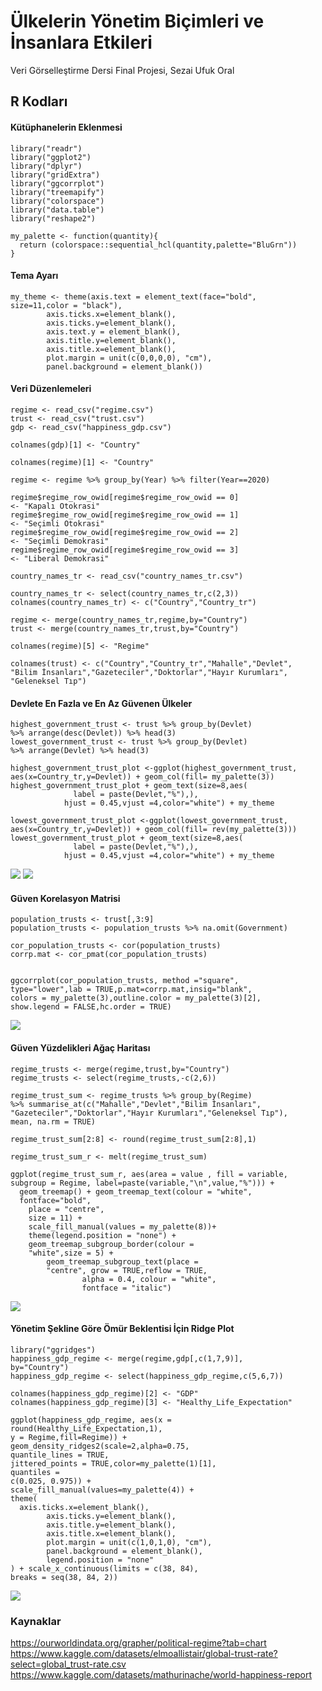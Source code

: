 
# Ülkelerin Yönetim Biçimleri ve İnsanlara Etkileri

Veri Görselleştirme Dersi Final Projesi,
Sezai Ufuk Oral


## R Kodları

#### Kütüphanelerin Eklenmesi

```
library("readr")
library("ggplot2")
library("dplyr")
library("gridExtra")
library("ggcorrplot")
library("treemapify")
library("colorspace")
library("data.table")
library("reshape2")

my_palette <- function(quantity){
  return (colorspace::sequential_hcl(quantity,palette="BluGrn"))
}
```

#### Tema Ayarı

```
my_theme <- theme(axis.text = element_text(face="bold",
size=11,color = "black"),
        axis.ticks.x=element_blank(),
        axis.ticks.y=element_blank(),
        axis.text.y = element_blank(),
        axis.title.y=element_blank(),
        axis.title.x=element_blank(),
        plot.margin = unit(c(0,0,0,0), "cm"),
        panel.background = element_blank())
```

#### Veri Düzenlemeleri

```
regime <- read_csv("regime.csv")
trust <- read_csv("trust.csv")
gdp <- read_csv("happiness_gdp.csv")

colnames(gdp)[1] <- "Country"

colnames(regime)[1] <- "Country"

regime <- regime %>% group_by(Year) %>% filter(Year==2020)

regime$regime_row_owid[regime$regime_row_owid == 0]
<- "Kapalı Otokrasi"
regime$regime_row_owid[regime$regime_row_owid == 1]
<- "Seçimli Otokrasi"
regime$regime_row_owid[regime$regime_row_owid == 2]
<- "Seçimli Demokrasi"
regime$regime_row_owid[regime$regime_row_owid == 3]
<- "Liberal Demokrasi"

country_names_tr <- read_csv("country_names_tr.csv")

country_names_tr <- select(country_names_tr,c(2,3))
colnames(country_names_tr) <- c("Country","Country_tr")

regime <- merge(country_names_tr,regime,by="Country")
trust <- merge(country_names_tr,trust,by="Country")

colnames(regime)[5] <- "Regime"

colnames(trust) <- c("Country","Country_tr","Mahalle","Devlet",
"Bilim İnsanları","Gazeteciler","Doktorlar","Hayır Kurumları",
"Geleneksel Tıp")
```

#### Devlete En Fazla ve En Az Güvenen Ülkeler

```
highest_government_trust <- trust %>% group_by(Devlet)
%>% arrange(desc(Devlet)) %>% head(3)
lowest_government_trust <- trust %>% group_by(Devlet)
%>% arrange(Devlet) %>% head(3)

highest_government_trust_plot <-ggplot(highest_government_trust,
aes(x=Country_tr,y=Devlet)) + geom_col(fill= my_palette(3))
highest_government_trust_plot + geom_text(size=8,aes(
              label = paste(Devlet,"%"),),
            hjust = 0.45,vjust =4,color="white") + my_theme

lowest_government_trust_plot <-ggplot(lowest_government_trust,
aes(x=Country_tr,y=Devlet)) + geom_col(fill= rev(my_palette(3)))
lowest_government_trust_plot + geom_text(size=8,aes(
              label = paste(Devlet,"%"),),
            hjust = 0.45,vjust =4,color="white") + my_theme
```

![](highest_government_trust_plot.png)
![](lowest_government_trust_plot.png)

#### Güven Korelasyon Matrisi

```
population_trusts <- trust[,3:9]
population_trusts <- population_trusts %>% na.omit(Government)

cor_population_trusts <- cor(population_trusts)
corrp.mat <- cor_pmat(cor_population_trusts)


ggcorrplot(cor_population_trusts, method ="square",
type="lower",lab = TRUE,p.mat=corrp.mat,insig="blank",
colors = my_palette(3),outline.color = my_palette(3)[2],
show.legend = FALSE,hc.order = TRUE)
```

![](population_trusts.png)

#### Güven Yüzdelikleri Ağaç Haritası

```
regime_trusts <- merge(regime,trust,by="Country")
regime_trusts <- select(regime_trusts,-c(2,6))

regime_trust_sum <- regime_trusts %>% group_by(Regime)
%>% summarise_at(c("Mahalle","Devlet","Bilim İnsanları",
"Gazeteciler","Doktorlar","Hayır Kurumları","Geleneksel Tıp"),
mean, na.rm = TRUE)

regime_trust_sum[2:8] <- round(regime_trust_sum[2:8],1)

regime_trust_sum_r <- melt(regime_trust_sum)

ggplot(regime_trust_sum_r, aes(area = value , fill = variable,
subgroup = Regime, label=paste(variable,"\n",value,"%"))) +
  geom_treemap() + geom_treemap_text(colour = "white",
  fontface="bold",
    place = "centre",
    size = 11) +
    scale_fill_manual(values = my_palette(8))+
    theme(legend.position = "none") +
    geom_treemap_subgroup_border(colour =
    "white",size = 5) +
        geom_treemap_subgroup_text(place =
        "centre", grow = TRUE,reflow = TRUE,
                alpha = 0.4, colour = "white",
                fontface = "italic")
```

![](regime_trusts.png)

#### Yönetim Şekline Göre Ömür Beklentisi İçin Ridge Plot

```
library("ggridges")
happiness_gdp_regime <- merge(regime,gdp[,c(1,7,9)],
by="Country")
happiness_gdp_regime <- select(happiness_gdp_regime,c(5,6,7))

colnames(happiness_gdp_regime)[2] <- "GDP"
colnames(happiness_gdp_regime)[3] <- "Healthy_Life_Expectation"

ggplot(happiness_gdp_regime, aes(x =
round(Healthy_Life_Expectation,1),
y = Regime,fill=Regime)) +
geom_density_ridges2(scale=2,alpha=0.75,
quantile_lines = TRUE,
jittered_points = TRUE,color=my_palette(1)[1],
quantiles =
c(0.025, 0.975)) +
scale_fill_manual(values=my_palette(4)) +
theme(
  axis.ticks.x=element_blank(),
        axis.ticks.y=element_blank(),
        axis.title.y=element_blank(),
        axis.title.x=element_blank(),
        plot.margin = unit(c(1,0,1,0), "cm"),
        panel.background = element_blank(),
        legend.position = "none"
) + scale_x_continuous(limits = c(38, 84),
breaks = seq(38, 84, 2))
```

![](health_regime.png)

### Kaynaklar
https://ourworldindata.org/grapher/political-regime?tab=chart<br/>
https://www.kaggle.com/datasets/elmoallistair/global-trust-rate?select=global_trust-rate.csv<br/>
https://www.kaggle.com/datasets/mathurinache/world-happiness-report
